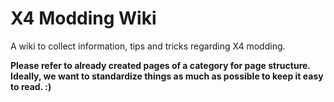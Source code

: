 # X4 Modding Wiki
A wiki to collect information, tips and tricks regarding X4 modding.

**Please refer to already created pages of a category for page structure. Ideally, we want to standardize things as much as possible to keep it easy to read. :)**
